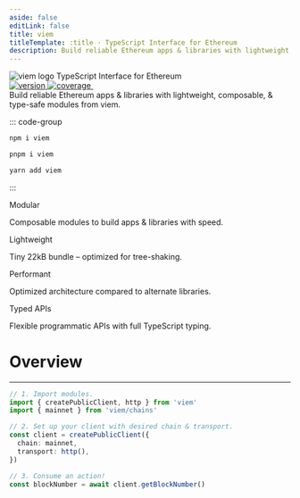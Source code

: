 ```yaml
---
aside: false
editLink: false
title: viem
titleTemplate: :title · TypeScript Interface for Ethereum
description: Build reliable Ethereum apps & libraries with lightweight, composable, & type-safe modules from viem.
---
```


<script setup lang="ts">
import { VPButton } from 'vitepress/theme'
</script>

<div class="flex justify-center mx-auto text-center">
  <div class="flex space-y-6 flex-col items-center">
    <div class="flex flex-col space-y-4 items-center">
      <img class="h-14 w-min logo" src="/logo-light-hug.svg" alt="viem logo">
      <span class="text-2xl opacity-80">TypeScript Interface for Ethereum</span>
    </div>
    <div class="flex gap-2 max-w-xl">
      <a aria-label="Version" href="https://www.npmjs.com/package/viem">
        <img
          alt="version"
          src="https://img.shields.io/npm/v/viem?colorA=2B323B&colorB=1e2329&style=flat&label=Version"
        />
      </a>
      <!-- TODO: uncomment when published <a aria-label="Bundle Size" href="https://bundlephobia.com/package/viem">
        <img
          alt="coverage"
          src="https://badgen.net/bundlephobia/minzip/viem?icon=github"
        />
      </a> -->
      <a aria-label="Coverage" href="https://codecov.io/github/wagmi-dev/viem">
        <img
          alt="coverage"
          src="https://codecov.io/github/wagmi-dev/viem/branch/main/graph/badge.svg?token=iUTN9R4Qfg"
        />
      </a>
      <a aria-label="License" href="https://www.npmjs.com/package/viem">
        <img
          alt=""
          src="https://img.shields.io/github/license/wagmi-dev/viem?colorA=2B323B&colorB=1e2329&style=flat&label=License"
        />
      </a>
    </div>
    <span class="text-xl max-w-xl">Build reliable Ethereum apps & libraries with <span class="text-yellow-500 dark:text-yellow-400 font-medium">lightweight</span>, <span class="text-yellow-500 dark:text-yellow-400 font-medium">composable</span>, & <span class="text-yellow-500 dark:text-yellow-400 font-medium">type-safe</span> modules from viem.</span>
  </div>
</div>

<div class="install h-6" />

::: code-group

```bash [npm]
npm i viem
```

```bash [pnpm]
pnpm i viem
```

```bash [yarn]
yarn add viem
```

:::

<div class="h-4" />

<div class="flex justify-center space-x-2">
  <VPButton tag="a" size="medium" theme="brand" href="/docs/getting-started" text="Get Started" />
  <VPButton class="max-lg:hidden" tag="a" size="medium" theme="alt" href="/docs/introduction" text="Why viem?" />
  <VPButton tag="a" size="medium" theme="alt" href="https://github.com/wagmi-dev/viem" text="View on GitHub" />
</div>

<div class="h-16" />

<div class="flex flex-wrap lg:-mx-[190px]">
  <div class="p-1 w-1/4 max-lg:w-1/2 max-sm:w-full">
    <div class="card rounded-l sm:h-32 p-6 space-y-2">
      <span class="font-semibold">Modular</span>
      <p class="text-[14px] font-medium leading-6" style="color: var(--vp-c-text-2)">
        Composable modules to build apps & libraries with speed.
      </p>
    </div>
  </div>
  <div class="p-1 w-1/4 max-lg:w-1/2 max-sm:w-full">
    <div class="card rounded-l sm:h-32 p-6 space-y-2">
      <span class="font-semibold">Lightweight</span>
      <p class="text-[14px] font-medium leading-6" style="color: var(--vp-c-text-2)">
        Tiny 22kB bundle – optimized for tree-shaking.
      </p>
    </div>
  </div>
  <div class="p-1 w-1/4 max-lg:w-1/2 max-sm:w-full">
    <div class="card rounded-l sm:h-32 p-6 space-y-2">
      <span class="font-semibold">Performant</span>
      <p class="text-[14px] font-medium leading-6" style="color: var(--vp-c-text-2)">
        Optimized architecture compared to alternate libraries.
      </p>
    </div>
  </div>
  <div class="p-1 w-1/4 max-lg:w-1/2 max-sm:w-full">
    <div class="card rounded-l sm:h-32 p-6 space-y-2">
      <span class="font-semibold">Typed APIs</span>
      <p class="text-[14px] font-medium leading-6" style="color: var(--vp-c-text-2)">
        Flexible programmatic APIs with full TypeScript typing.
      </p>
    </div>
  </div>
</div>

<div class="h-16" />

<h1>Overview</h1>
<hr class="h-2" />

```ts
// 1. Import modules.
import { createPublicClient, http } from 'viem'
import { mainnet } from 'viem/chains'

// 2. Set up your client with desired chain & transport.
const client = createPublicClient({
  chain: mainnet,
  transport: http(),
})

// 3. Consume an action!
const blockNumber = await client.getBlockNumber()
```

<style scoped>
  .dark .logo {
    filter: invert(1);
  }

  .card {
    background-color: var(--vp-c-bg-soft);
  }

  .language-bash {
    overflow-y: hidden;
  }

  .vp-code-group .tabs label {
    line-height: 36px;
  }

  .install + .vp-code-group {
    font-size: 18px;
    margin: 0 auto;
    max-width: 300px;
  }

  .install + .vp-code-group .vp-doc [class*='language-'] pre {
    overflow: hidden;
  }

  .install + .vp-code-group [class*='language-'] code {
    display: flex;
    justify-content: center;
  }

  .tabs {
    display: flex;
    justify-content: center;
  }
</style>
